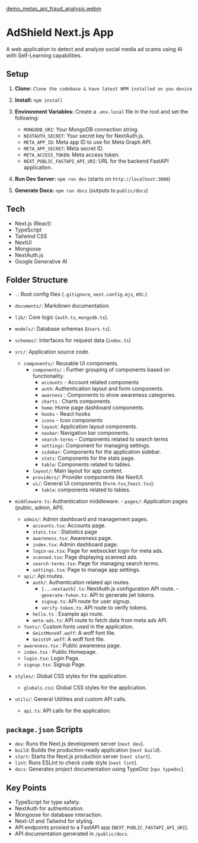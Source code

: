 
[demo_metas_api_fraud_analysis.webm](https://github.com/user-attachments/assets/1fc4395b-76e2-4b5e-a136-65bd6811a2f6)



# AdShield Next.js App

A web application to detect and analyze social media ad scams using AI with Self-Learning capabilities.

## Setup

1.  **Clone:** `Clone the codebase & have latest NPM installed on you device`
2.  **Install:** `npm install`
3.  **Environment Variables:** Create a `.env.local` file in the root and set the following:
    -   `MONGODB_URI`: Your MongoDB connection string.
    -   `NEXTAUTH_SECRET`: Your secret key for NextAuth.js.
    -   `META_APP_ID`: Meta app ID to use for Meta Graph API.
    -   `META_APP_SECRET`: Meta secret ID.
    -   `META_ACCESS_TOKEN`: Meta access token.
    -  `NEXT_PUBLIC_FASTAPI_API_URI`: URL for the backend FastAPI application.

4.  **Run Dev Server:** `npm run dev` (starts on `http://localhost:3000`)
5.  **Generate Docs:** `npm run docs` (outputs to `public/docs`)

## Tech

-   Next.js (React)
-   TypeScript
-   Tailwind CSS
-   NextUI
-   Mongoose
-   NextAuth.js
-   Google Generative AI

## Folder Structure

-   `.`: Root config files (`.gitignore`, `next.config.mjs`, etc.)
-   `documents/`: Markdown documentation.
-   `lib/`: Core logic (`auth.ts`, `mongodb.ts`).
-  `models/`: Database schemas (`Users.ts`).
 -  `schemas/`:  Interfaces for request data (`index.ts`)
-   `src/`: Application source code.
    -   `components/`: Reusable UI components.
        -  `components/` : Further grouping of components based on functionality.
            - `accounts` - Account related components
            - `auth`: Authentication layout and form components.
             - `awarness` : Components to show awareness categories.
             - `charts` : Charts components.
              - `home`: Home page dashboard components.
            - `hooks` - React hooks
             - `icons` - Icon components
              - `layout`: Application layout components.
              - `navbar`: Navigation bar components.
              - `search-terms` - Components related to search terms
              - `settings`: Component for managing settings.
              - `sidebar`: Components for the application sidebar.
              - `stats`: Components for the stats page.
              - `table`: Components related to tables.
        -   `layout/`: Main layout for app content.
        -   `providers/`: Provider components like NextUI.
        - `ui/`: General UI components (`Form.tsx`,`Toast.tsx`).
             - `table`: components related to tables.
   -  `middleware.ts`: Authentication middleware.
    - `pages/`: Application pages (public, admin, API).
        - `admin/`: Admin dashboard and management pages.
            -   `accounts.tsx`: Accounts page.
            -    `stats.tsx` : Statistics page
            -   `awareness.tsx`: Awareness page.
            -   `index.tsx`: Admin dashboard page.
            -   `login-ws.tsx`:  Page for websocket login for meta ads.
            -   `scanned.tsx`: Page displaying scanned ads.
            -   `search-terms.tsx`: Page for managing search terms.
             -  `settings.tsx`: Page to manage app settings.
        - `api/`: Api routes.
            -   `auth/`: Authentication related api routes.
                -   `[...nextauth].ts`: NextAuth.js configuration API route.
                -`generate-token.ts`: API to generate jwt tokens.
                -   `signup.ts`: API route for user signup.
                -   `verify-token.ts`: API route to verify tokens.
            -  `hello.ts` : Example api route.
             - `meta-ads.ts`: API route to fetch data from meta ads API.
         - `fonts/`: Custom fonts used in the application.
            - `GeistMonoVF.woff`: A woff font file.
            - `GeistVF.woff`: A woff font file.
        - `awareness.tsx` : Public awareness page.
        - `index.tsx` : Public Homepage.
        - `login.tsx`: Login Page.
        - `signup.tsx`: Signup Page.
-   `styles/`: Global CSS styles for the application.
    - `globals.css`: Global CSS styles for the application.

-   `utils/`: General Utilities and custom API calls.
    - `api.ts`: API calls for the application.

## `package.json` Scripts

-   `dev`: Runs the Next.js development server (`next dev`).
-   `build`: Builds the production-ready application (`next build`).
-   `start`: Starts the Next.js production server (`next start`).
-   `lint`: Runs ESLint to check code style (`next lint`).
-   `docs`: Generates project documentation using TypeDoc (`npx typedoc`).

## Key Points

-   TypeScript for type safety.
-   NextAuth for authentication.
-   Mongoose for database interaction.
-   Next-UI and Tailwind for styling.
-   API endpoints proxied to a FastAPI app (`NEXT_PUBLIC_FASTAPI_API_URI`).
-   API documentation generated in `/public/docs`.
